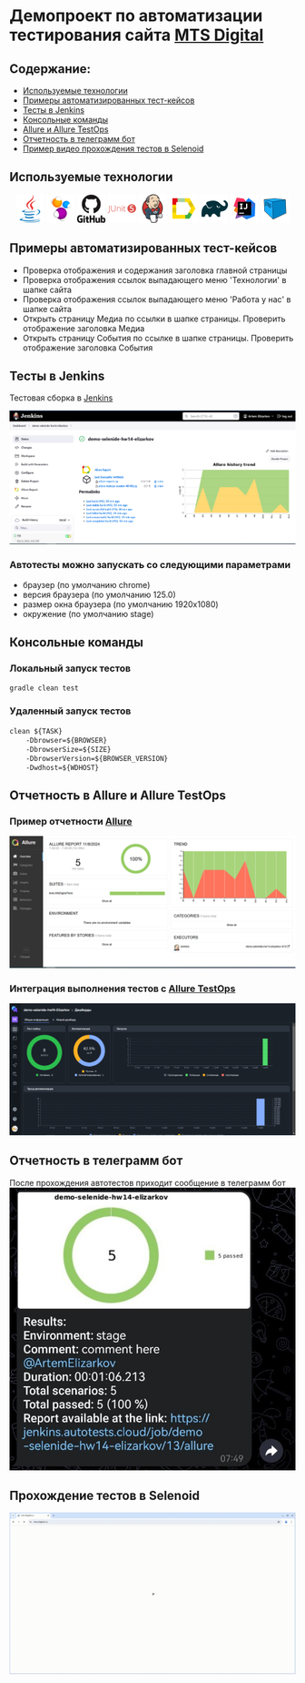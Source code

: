 # Демопроект по автоматизации тестирования сайта [MTS Digital](https://mts-digital.ru/)
## Содержание:
* <a href='#tech'>Используемые технологии</a>  
* <a href='#test'>Примеры автоматизированных тест-кейсов</a>  
* <a href='#jenkins'>Тесты в Jenkins</a>
* <a href='#commands'>Консольные команды</a>
* <a href='#allure'>Allure и Allure TestOps</a>
* <a href='tg'>Отчетность в телеграмм бот</a>
* <a href='video'>Пример видео прохождения тестов в Selenoid</a>

<a id = 'tech'></a>
## Используемые технологии
<p align = 'center'>
<a href='https://www.java.com/'><img src="images/logo/java-original.svg" width="50" height="50" alt='Java'/></a>
<a href='https://selenide.org/'><img src="images/logo/Selenide.svg" width="50" height="50" alt='Selenide'/></a>
<a href='https://github.com/'><img src="images/logo/github-original-wordmark.svg" width="50" height="50" alt='Github'/></a>
<a href='https://junit.org/junit5/'><img src="images/logo/junit-plain-wordmark.svg" width="50" height="50" alt='JUnit5'/></a>
<a href='https://www.jenkins.io/'><img src="images/logo/jenkins-original.svg" width="50" height="50" alt='Jenkins'/></a>
<a href='https://allurereport.org/docs/'><img src="images/logo/Allure.svg" width="50" height="50" alt='Allure'/></a>
<a href='https://gradle.org/'><img src="images/logo/Gradle.svg" width="50" height="50" alt='Gradle'/></a>
<a href='https://www.jetbrains.com/idea/'><img src="images/logo/Intelij_IDEA.svg" width="50" height="50" alt='IDEA'/></a>
<a href='https://aerokube.com/selenoid/latest/'><img src="images/logo/Selenoid.svg" width="50" height="50" alt='Selenoid'/></a>
</p>

<a id = 'test'></a>
## Примеры автоматизированных тест-кейсов
* Проверка отображения и содержания заголовка главной страницы
* Проверка отображения ссылок выпадающего меню 'Технологии' в шапке сайта
* Проверка отображения ссылок выпадающего меню 'Работа у нас' в шапке сайта
* Открыть страницу Медиа по ссылки в шапке страницы. Проверить отображение заголовка Медиа
* Открыть страницу События по ссылке в шапке страницы. Проверить отображение заголовка События

<a id = 'jenkins'></a>
## Тесты в Jenkins

Тестовая сборка в [Jenkins](https://jenkins.autotests.cloud/job/demo-selenide-hw14-elizarkov/)

<img src = "images/screens/Jenkins.png"/>

### Автотесты можно запускать со следующими параметрами
* браузер (по умолчанию chrome)
* версия браузера (по умолчанию 125.0)
* размер окна браузера (по умолчанию 1920x1080)
* окружение (по умолчанию stage)

<a id = 'commands'></a>
## Консольные команды
### Локальный запуск тестов
```bush 
gradle clean test
```

### Удаленный запуск тестов
```bush 
clean ${TASK} 
    -Dbrowser=${BROWSER} 
    -DbrowserSize=${SIZE} 
    -DbrowserVersion=${BROWSER_VERSION} 
    -Dwdhost=${WDHOST}
```

<a id = 'allure'></a>
## Отчетность в Allure и Allure TestOps
### Пример отчетности [Allure](https://jenkins.autotests.cloud/job/demo-selenide-hw14-elizarkov/allure/)
<img src = "images/screens/allurereport.png"/>

### Интеграция выполнения тестов с [Allure TestOps](https://allure.autotests.cloud/project/4489/dashboards)
<img src = "images/screens/testops.png"/>

<a id = 'tg'></a>
## Отчетность в телеграмм бот
После прохождения автотестов приходит сообщение в телеграмм бот
<img src = "images/screens/tg.jpg"/>

## Прохождение тестов в Selenoid
<img src = "images/screens/selenoid.gif"/>
